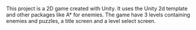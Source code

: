 This project is a 2D game created with Unity. It uses the Unity 2d template and other packages like A* for enemies.
The game have 3 levels containing enemies and puzzles, a title screen and a level select screen.

